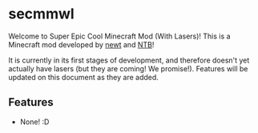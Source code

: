 # secmmwl

Welcome to Super Epic Cool Minecraft Mod (With Lasers)! This is a Minecraft mod developed by [newt](https://github.com/newtykins) and [NTB](https://github.com/digestivbiscuit)!

It is currently in its first stages of development, and therefore doesn't yet actually have lasers (but they are coming! We promise!). Features will be updated on this document as they are added.

## Features

- None! :D